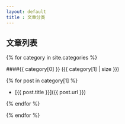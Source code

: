 ```yaml
---
layout: default
title : 文章分类
---
```


文章列表
--------

{% for category in site.categories %}

<a id="{{ category[0] }}"></a>

####{{ category[0] }} ({{ category[1] | size }})

{% for post in category[1] %}

- [{{ post.title }}]({{ post.url }})

{% endfor %}

{% endfor %}

